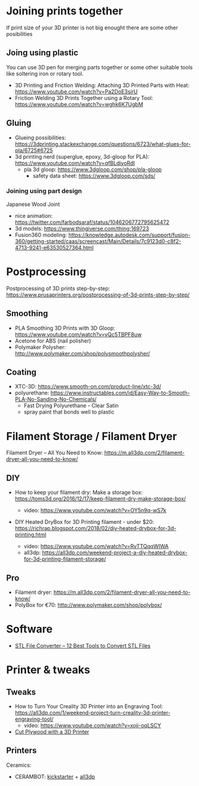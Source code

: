 # Joining prints together 
If print size of your 3D printer is not big enought there are some other posibilities

## Joing using plastic
You can use 3D pen for merging parts together or some other suitable tools like soltering iron or rotary tool.

- 3D Printing and Friction Welding: Attaching 3D Printed Parts with Heat: https://www.youtube.com/watch?v=Pa2DoE3sirU
- Friction Welding 3D Prints Together using a Rotary Tool: https://www.youtube.com/watch?v=wghk6K7UgbM

## Gluing 

- Glueing possibilities: https://3dprinting.stackexchange.com/questions/6723/what-glues-for-pla/6725#6725
- 3d printing nerd (superglue, epoxy, 3d-gloop for PLA): https://www.youtube.com/watch?v=qfBLdiyoRdI
  - pla 3d gloop: https://www.3dgloop.com/shop/pla-gloop 
    - safety data sheet: https://www.3dgloop.com/sds/

### Joining using part design 
Japanese Wood Joint
- nice animation: https://twitter.com/farbodsaraf/status/1046206772795625472
- 3d models: https://www.thingiverse.com/thing:169723
- Fusion360 modeling: https://knowledge.autodesk.com/support/fusion-360/getting-started/caas/screencast/Main/Details/7c9123d0-c8f2-4713-9241-e63530527364.html

# Postprocessing

Postprocessing of 3D prints step-by-step: https://www.prusaprinters.org/postprocessing-of-3d-prints-step-by-step/

## Smoothing 
- PLA Smoothing 3D Prints with 3D Gloop: https://www.youtube.com/watch?v=vQc5TBPF8uw
- Acetone for ABS (nail polisher)
- Polymaker Polysher: http://www.polymaker.com/shop/polysmoothpolysher/

## Coating
- XTC-3D: https://www.smooth-on.com/product-line/xtc-3d/
- polyurethane: https://www.instructables.com/id/Easy-Way-to-Smooth-PLA-No-Sanding-No-Chemicals/
  - Fast Drying Polyurethane - Clear Satin
  - spray paint that bonds well to plastic

# Filament Storage / Filament Dryer
Filament Dryer – All You Need to Know: https://m.all3dp.com/2/filament-dryer-all-you-need-to-know/

## DIY
- How to keep your filament dry: Make a storage box: https://toms3d.org/2016/12/17/keep-filament-dry-make-storage-box/
  - video: https://www.youtube.com/watch?v=OY5n9q-wS7k

- DIY Heated DryBox for 3D Printing filament - under $20: https://richrap.blogspot.com/2018/02/diy-heated-drybox-for-3d-printing.html 
  - video: https://www.youtube.com/watch?v=RvTTQqqWIWA
  - all3dp: https://all3dp.com/weekend-project-a-diy-heated-drybox-for-3d-printing-filament-storage/

## Pro
- Filament dryer: https://m.all3dp.com/2/filament-dryer-all-you-need-to-know/
- PolyBox for €70: http://www.polymaker.com/shop/polybox/

# Software
- [STL File Converter – 12 Best Tools to Convert STL Files](https://m.all3dp.com/2/stl-file-converter-12-best-tools-to-convert-stl-files/)

# Printer & tweaks
## Tweaks
- How to Turn Your Creality 3D Printer into an Engraving Tool: https://all3dp.com/1/weekend-project-turn-creality-3d-printer-engraving-tool/
  - video: https://www.youtube.com/watch?v=xoji-oqLSCY
- [Cut Plywood with a 3D Printer](https://www.youtube.com/watch?v=Ot_ATLvjAzE)

## Printers
Ceramics:
- CERAMBOT: [kickstarter](https://www.kickstarter.com/projects/210413417/cerambot-the-most-affordable-ceramic-3d-printer/description) + [all3dp](https://all3dp.com/4/cerambot-delta-style-ceramic-3d-printer-smashing-thrits-kickstarter-goal/)
